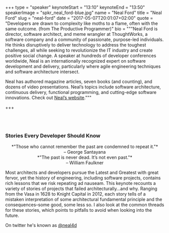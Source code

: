 +++
type         = "speaker"
keynoteStart = "13:10"
keynoteEnd   = "13:50"
speakerImage = "spkr_neal_ford-blue.jpg"
name         = "Neal Ford"
title        = "Neal Ford"
slug         = "neal-ford"
date         = "2017-05-07T20:01:07+02:00"
quote        = "Developers are drawn to complexity like moths to a flame, often with the same outcome. (from The Productive Programmer)"
bio          = """Neal Ford is director, software architect, and meme wrangler at ThoughtWorks, a software company and a community of passionate, purpose-led individuals. He thinks disruptively to deliver technology to address the toughest challenges, all while seeking to revolutionize the IT industry and create positive social change. A speaker at hundreds of developer conferences worldwide, Neal is an internationally recognized expert on software development and delivery, particularly where agile engineering techniques and software architecture intersect.

Neal has authored magazine articles, seven books (and counting), and dozens of video presentations. Neal’s topics include software architecture, continuous delivery, functional programming, and cutting-edge software innovations. Check out [Neal’s website](nealford.com)."""

+++

<br />
<br />

### Stories Every Developer Should Know

<center>
*"Those who cannot remember the past are condemned to repeat it."* <br />– George Santayana
</center>

<center>
*"The past is never dead. It’s not even past."* <br />– William Faulkner
</center>

Most architects and developers pursue the Latest and Greatest with great fervor, yet the history of engineering, including software projects, contains rich lessons that we risk repeating ad nauseam. This keynote recounts a variety of stories of projects that failed architecturally…and why. Ranging from the Vasa in 1628 to Knight Capital in 2012, each story tells of a mistaken interpretation of some architectural fundamental principle and the consequences–some good, some less so. I also look at the common threads for these stories, which points to pitfalls to avoid when looking into the future.




On twitter he's known as [@neal4d](https://twitter.com/neal4d)

